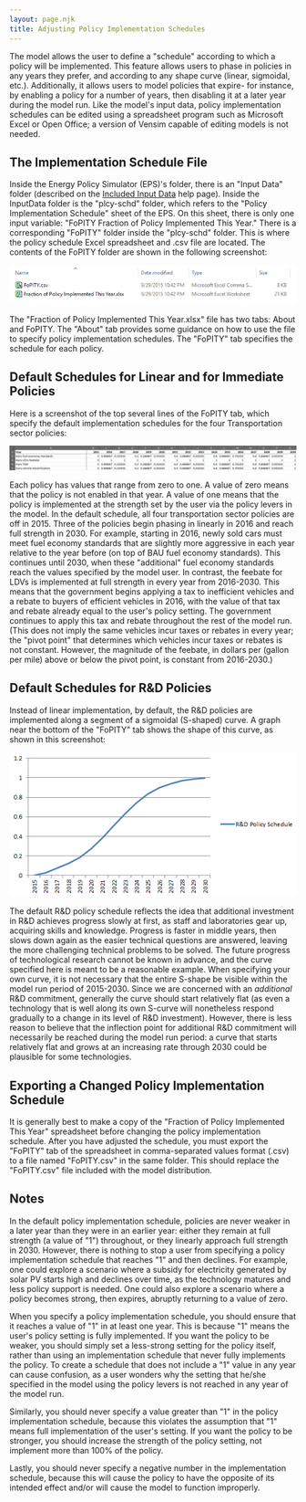 ```yaml
---
layout: page.njk
title: Adjusting Policy Implementation Schedules
---
```


The model allows the user to define a "schedule" according to which a policy will be implemented.  This feature allows users to phase in policies in any years they prefer, and according to any shape curve (linear, sigmoidal, etc.).  Additionally, it allows users to model policies that expire- for instance, by enabling a policy for a number of years, then disabling it at a later year during the model run.  Like the model's input data, policy implementation schedules can be edited using a spreadsheet program such as Microsoft Excel or Open Office; a version of Vensim capable of editing models is not needed.

## The Implementation Schedule File

Inside the Energy Policy Simulator (EPS)'s folder, there is an "Input Data" folder (described on the [Included Input Data](/input-data) help page).  Inside the InputData folder is the "plcy-schd" folder, which refers to the "Policy Implementation Schedule" sheet of the EPS.  On this sheet, there is only one input variable: "FoPITY Fraction of Policy Implemented This Year."  There is a corresponding "FoPITY" folder inside the "plcy-schd" folder.  This is where the policy schedule Excel spreadsheet and .csv file are located.  The contents of the FoPITY folder are shown in the following screenshot:

![contents of the FoPITY folder](/adjusting-plcy-impl-schd-FoPITYContents.png)

The "Fraction of Policy Implemented This Year.xlsx" file has two tabs: About and FoPITY.  The "About" tab provides some guidance on how to use the file to specify policy implementation schedules.  The "FoPITY" tab specifies the schedule for each policy.

## Default Schedules for Linear and for Immediate Policies

Here is a screenshot of the top several lines of the FoPITY tab, which specify the default implementation schedules for the four Transportation sector policies:

![implementation schedule for transportation sector policies](/adjusting-plcy-impl-schd-TransPolicies.png)

Each policy has values that range from zero to one.  A value of zero means that the policy is not enabled in that year.  A value of one means that the policy is implemented at the strength set by the user via the policy levers in the model.  In the default schedule, all four transportation sector policies are off in 2015.  Three of the policies begin phasing in linearly in 2016 and reach full strength in 2030.  For example, starting in 2016, newly sold cars must meet fuel economy standards that are slightly more aggressive in each year relative to the year before (on top of BAU fuel economy standards).  This continues until 2030, when these "additional" fuel economy standards reach the values specified by the model user.  In contrast, the feebate for LDVs is implemented at full strength in every year from 2016-2030.  This means that the government begins applying a tax to inefficient vehicles and a rebate to buyers of efficient vehicles in 2016, with the value of that tax and rebate already equal to the user's policy setting.  The government continues to apply this tax and rebate throughout the rest of the model run.  (This does not imply the same vehicles incur taxes or rebates in every year; the "pivot point" that determines which vehicles incur taxes or rebates is not constant.  However, the magnitude of the feebate, in dollars per (gallon per mile) above or below the pivot point, is constant from 2016-2030.)

## Default Schedules for R&D Policies

Instead of linear implementation, by default, the R&D policies are implemented along a segment of a sigmoidal (S-shaped) curve.  A graph near the bottom of the "FoPITY" tab shows the shape of this curve, as shown in this screenshot:

![R&D policy implementation schedule](/adjusting-plcy-impl-schd-RnDSchedule.png)

The default R&D policy schedule reflects the idea that additional investment in R&D achieves progress slowly at first, as staff and laboratories gear up, acquiring skills and knowledge.  Progress is faster in middle years, then slows down again as the easier technical questions are answered, leaving the more challenging technical problems to be solved.  The future progress of technological research cannot be known in advance, and the curve specified here is meant to be a reasonable example.  When specifying your own curve, it is not necessary that the entire S-shape be visible within the model run period of 2015-2030.  Since we are concerned with an *additional* R&D commitment, generally the curve should start relatively flat (as even a technology that is well along its own S-curve will nonetheless respond gradually to a change in its level of R&D investment).  However, there is less reason to believe that the inflection point for additional R&D commitment will necessarily be reached during the model run period: a curve that starts relatively flat and grows at an increasing rate through 2030 could be plausible for some technologies.

## Exporting a Changed Policy Implementation Schedule

It is generally best to make a copy of the "Fraction of Policy Implemented This Year" spreadsheet before changing the policy implementation schedule.  After you have adjusted the schedule, you must export the "FoPITY" tab of the spreadsheet in comma-separated values format (.csv) to a file named "FoPITY.csv" in the same folder.  This should replace the "FoPITY.csv" file included with the model distribution.

## Notes

In the default policy implementation schedule, policies are never weaker in a later year than they were in an earlier year: either they remain at full strength (a value of "1") throughout, or they linearly approach full strength in 2030.  However, there is nothing to stop a user from specifying a policy implementation schedule that reaches "1" and then declines.  For example, one could explore a scenario where a subsidy for electricity generated by solar PV starts high and declines over time, as the technology matures and less policy support is needed.  One could also explore a scenario where a policy becomes strong, then expires, abruptly returning to a value of zero.

When you specify a policy implementation schedule, you should ensure that it reaches a value of "1" in at least one year.  This is because "1" means the user's policy setting is fully implemented.  If you want the policy to be weaker, you should simply set a less-strong setting for the policy itself, rather than using an implementation schedule that never fully implements the policy.  To create a schedule that does not include a "1" value in any year can cause confusion, as a user wonders why the setting that he/she specified in the model using the policy levers is not reached in any year of the model run.

Similarly, you should never specify a value greater than "1" in the policy implementation schedule, because this violates the assumption that "1" means full implementation of the user's setting.  If you want the policy to be stronger, you should increase the strength of the policy setting, not implement more than 100% of the policy.

Lastly, you should never specify a negative number in the implementation schedule, because this will cause the policy to have the opposite of its intended effect and/or will cause the model to function improperly.
